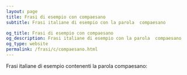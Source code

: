 ```yaml
---
layout: page
title: Frasi di esempio con compaesano 
subtitle: Frasi italiane di esempio con la parola  compaesano

og_title: Frasi di esempio con compaesano 
og_description: Frasi italiane di esempio con la parola  compaesano
og_type: website
permalink: /frasi/c/compaesano.html
---
```


Frasi italiane di esempio contenenti la parola compaesano:


